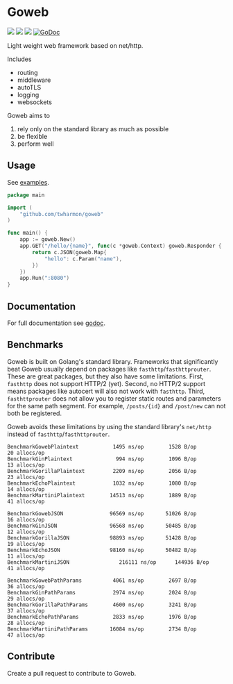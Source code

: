 # Goweb

![](https://github.com/twharmon/goweb/workflows/Test/badge.svg) [![](https://goreportcard.com/badge/github.com/twharmon/goweb)](https://goreportcard.com/report/github.com/twharmon/goweb) [![](https://gocover.io/_badge/github.com/twharmon/goweb)](https://gocover.io/github.com/twharmon/goweb) [![GoDoc](https://godoc.org/github.com/twharmon/goweb?status.svg)](https://godoc.org/github.com/twharmon/goweb)

Light weight web framework based on net/http.

Includes
- routing
- middleware
- autoTLS
- logging
- websockets

Goweb aims to
1. rely only on the standard library as much as possible
2. be flexible
3. perform well

## Usage
See [examples](https://github.com/twharmon/goweb/tree/master/examples).
```go
package main

import (
	"github.com/twharmon/goweb"
)

func main() {
    app := goweb.New()
    app.GET("/hello/{name}", func(c *goweb.Context) goweb.Responder {
        return c.JSON(goweb.Map{
            "hello": c.Param("name"),
        })
    })
    app.Run(":8080")
}
```

## Documentation
For full documentation see [godoc](https://godoc.org/github.com/twharmon/goweb).

## Benchmarks
Goweb is built on Golang's standard library.
Frameworks that significantly beat Goweb usually depend on packages like `fasthttp`/`fasthttprouter`.
These are great packages, but they also have some limitations.
First, `fasthttp` does not support HTTP/2 (yet).
Second, no HTTP/2 support means packages like autocert will also not work with `fasthttp`.
Third, `fasthttprouter` does not allow you to register static routes and parameters for the same path segment.
For example, `/posts/{id}` and `/post/new` can not both be registered.

Goweb avoids these limitations by using the standard library's `net/http` instead of `fasthttp`/`fasthttprouter`.

```
BenchmarkGowebPlaintext   	      1495 ns/op	    1528 B/op	      20 allocs/op
BenchmarkGinPlaintext     	       994 ns/op	    1096 B/op	      13 allocs/op
BenchmarkGorillaPlaintext 	      2209 ns/op	    2056 B/op	      23 allocs/op
BenchmarkEchoPlaintext    	      1032 ns/op	    1080 B/op	      14 allocs/op
BenchmarkMartiniPlaintext 	     14513 ns/op	    1889 B/op	      41 allocs/op

BenchmarkGowebJSON        	     96569 ns/op	   51026 B/op	      16 allocs/op
BenchmarkGinJSON          	     96568 ns/op	   50485 B/op	      12 allocs/op
BenchmarkGorillaJSON      	     98893 ns/op	   51428 B/op	      19 allocs/op
BenchmarkEchoJSON         	     98160 ns/op	   50482 B/op	      11 allocs/op
BenchmarkMartiniJSON                216111 ns/op	  144936 B/op	      41 allocs/op

BenchmarkGowebPathParams  	      4061 ns/op	    2697 B/op	      36 allocs/op
BenchmarkGinPathParams    	      2974 ns/op	    2024 B/op	      29 allocs/op
BenchmarkGorillaPathParams	      4600 ns/op	    3241 B/op	      37 allocs/op
BenchmarkEchoPathParams   	      2833 ns/op	    1976 B/op	      28 allocs/op
BenchmarkMartiniPathParams	     16084 ns/op	    2734 B/op	      47 allocs/op
```

## Contribute
Create a pull request to contribute to Goweb.
